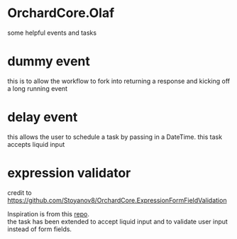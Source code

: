 # OrchardCore.Olaf
some helpful events and tasks

# dummy event

this is to allow the workflow to fork into returning a response and kicking off a long running event

# delay event

this allows the user to schedule a task by passing in a DateTime. this task accepts liquid input

# expression validator
credit to https://github.com/Stoyanov8/OrchardCore.ExpressionFormFieldValidation

Inspiration is from this [repo](https://github.com/Stoyanov8/OrchardCore.ExpressionFormFieldValidation).  
the task has been extended to accept liquid input and to validate user input instead of form fields.
